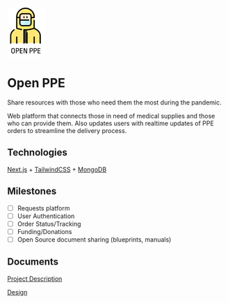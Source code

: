 ![Logo](public/logo.png)

# Open PPE

Share resources with those who need them the most during the pandemic.

Web platform that connects those in need of medical supplies and those who can provide them. Also updates users with realtime updates of PPE orders to streamline the delivery process.

## Technologies

[Next.js](https://nextjs.org/) + [TailwindCSS](https://tailwindcss.com/) + [MongoDB](https://www.mongodb.com/)

## Milestones

- [ ] Requests platform
- [ ] User Authentication
- [ ] Order Status/Tracking
- [ ] Funding/Donations
- [ ] Open Source document sharing (blueprints, manuals)

## Documents

[Project Description](https://docs.google.com/document/d/1FwRpCGRhDUPvrHuc3tYn4eFhLaMHIIdACpQbAflf4Og/edit?usp=sharing)

[Design](https://www.figma.com/file/wND5Kpwmx5e46cLgRC52fg/Open_PPE?node-id=1%3A162)
